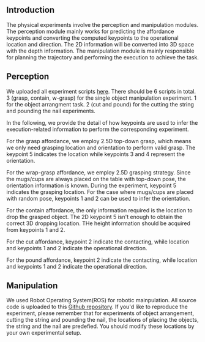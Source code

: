 ## Introduction
The physical experiments involve the perception and manipulation modules. The perception module mainly works for predicting the affordance keypoints and converting the computed keypoints to the operational location and direction. The 2D information will be converted into 3D space with the depth information. The manipulation module is mainly responsible for planning the trajectory and performing the execution to achieve the task. 

## Perception
We uploaded all experiment scripts [here](https://github.com/ivalab/AffKpNet/tree/master/exp). There should be 6 scripts in total. 3 (grasp, contain, w-grasp) for the single object manipulation experiment. 1 for the object arrangment task. 2 (cut and pound) for the cutting the string and pounding the nail experiments.

In the following, we provide the detail of how keypoints are used to infer the execution-related information to perform the corresponding experiment.

For the grasp affordance, we employ 2.5D top-down grasp, which means we only need grasping location and orientation to perform valid grasp. The keypoint 5 indicates the location while keypoints 3 and 4 represent the orientation. 

For the wrap-grasp affordance, we employ 2.5D grasping strategy. Since the mugs/cups are always placed on the table with top-down pose, the orientation information is known. During the experiment, keypoint 5 indicates the grasping location. For the case where mugs/cups are placed with random pose, keypoints 1 and 2 can be used to infer the orientation. 

For the contain affordance, the only information required is the location to drop the grasped object. The 2D keypoint 5 isn't enough to obtain the correct 3D dropping location. THe height information should be acquired from keypoints 1 and 2.

For the cut affordance, keypoint 2 indicate the contacting, while location and keypoints 1 and 2 indicate the operational direction.

For the pound affordance, keypoint 2 indicate the contacting, while location and keypoints 1 and 2 indicate the operational direction.

## Manipulation
We used Robot Operating System(ROS) for robotic mainpulation. All source code is uploaded to this [Github repository](https://github.com/ivaROS/ivaHandyExperiment).
If you'd like to reproduce the experiment, please remember that for experiments of object arrangement, cutting the string and pounding the nail, the locations of placing the objects, the string and the nail are predefied. You should modify these locations by your own experimental setup.
